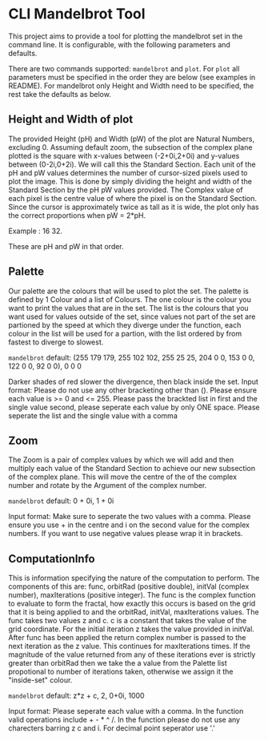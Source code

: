 # CLI Mandelbrot Tool

This project aims to provide a tool for plotting the mandelbrot set in the command line. 
It is configurable, with the following parameters and defaults.

There are two commands supported: `mandelbrot` and `plot`. For `plot` all parameters must be specified in the order they are below (see examples in README). For mandelbrot only Height and Width need to be specified, the rest take the defaults as below.

Height and Width of plot
-------------------------------------
The provided Height (pH) and Width (pW) of the plot are Natural Numbers, excluding 0.
Assuming default zoom, the subsection of the complex plane plotted is the square with x-values between (-2+0i,2+0i)
and y-values between (0-2i,0+2i). We will call this the Standard Section. Each unit of the pH and pW values determines the number of cursor-sized pixels 
used to plot the image. This is done by simply dividing the height and width of the Standard Section by the pH pW values provided. 
The Complex value of each pixel is the centre value of where the pixel is on the Standard Section. Since the cursor is approximately twice as tall as it is wide,
the plot only has the correct proportions when pW = 2*pH.

Example : 16 32.

These are pH and pW in that order.
 
	
Palette
--------------------------------------
Our palette are the colours that will be used to plot the set. The palette is defined by 1 Colour and a list of Colours. The one colour is the colour you
want to print the values that are in the set. The list is the colours that you want used for values outside of the set, since values not part of the set are
partioned by the speed at which they diverge under the function, each colour in the list will be used for a partion, with the list ordered by from fastest to diverge 
to slowest.

`mandelbrot` default: (255 179 179, 255 102 102, 255 25 25, 204 0 0, 153 0 0, 122 0 0, 92 0 0), 0 0 0
 
Darker shades of red slower the divergence, then black inside the set.
Input format: Please do not use any other bracketing other than (). Please ensure each value is >= 0 and <= 255. Please pass the brackted list in first and the single value second, please seperate each value by only ONE space. Please seperate the list and the single value with a comma	
   

Zoom
----------------------------------
The Zoom is a pair of complex values by which we will add and then multiply each value of the Standard Section to achieve our new subsection of the complex plane. This will move the centre of the 
of the complex number and rotate by the Argument of the complex number.
	
`mandelbrot` default: 0 + 0i, 1 + 0i
 
Input format: Make sure to seperate the two values with a comma. Please ensure you use + in the centre and i on the second value for the complex numbers. If you want to use negative values please wrap it in brackets.
	

ComputationInfo
-------------------------------------
This is information specifying the nature of the computation to perform. The components of this are: func, orbitRad (positive double), initVal (complex number), maxIterations (positive integer). The func is the complex function to evaluate to form the fractal, how exactly this occurs is based on the grid that it is being applied to and the orbitRad, initVal, maxIterations values. The func takes two values z and c. c is a constant that takes the value of the grid coordinate. For the initial iteration z takes the value provided in initVal. After func has been applied the return complex number is passed to the next iteration as the z value. This continues for maxIterations times. If the magnitude of the value returned from any of these iterations ever is strictly greater than orbitRad then we take the a value from the Palette list propotional to number of iterations taken, otherwise we assign it the "inside-set" colour.

`mandelbrot` default: z*z + c, 2, 0+0i, 1000
 
Input format: Please seperate each value with a comma. In the function valid operations include + - * ^ /. In the function please do not use any charecters barring z c and i. For decimal point seperator use '.'
